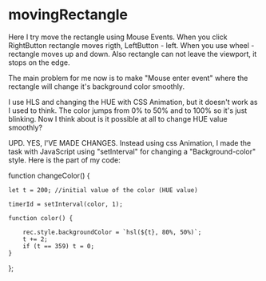 # movingRectangle
Here I try move the rectangle using Mouse Events.
When you click RightButton rectangle moves rigth, LeftButton - left.
When you use wheel - rectangle moves up and down.
Also rectangle can not leave the viewport, it stops on the edge.

The main problem for me now is to make "Mouse enter event" where the rectangle will change it's background color smoothly.

I use HLS and changing the HUE with CSS Animation, but it doesn't work as I used to think. The color jumps from 0% to 50% and to 100% so it's just blinking.
Now I think about is it possible at all to change HUE value smoothly?

UPD.
YES, I'VE MADE CHANGES. Instead using css Animation, I made the task with JavaScript using "setInterval" for changing a "Background-color" style. Here is the part of my code:


function changeColor() {

    let t = 200; //initial value of the color (HUE value)

    timerId = setInterval(color, 1); 
    
    function color() {

        rec.style.backgroundColor = `hsl(${t}, 80%, 50%)`;
        t += 2;
        if (t == 359) t = 0;
    }
};
